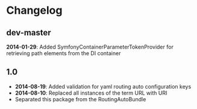 Changelog
=========

dev-master
----------

**2014-01-29**: Added SymfonyContainerParameterTokenProvider for retrieving
                path elements from the DI container

1.0
---

* **2014-08-19**: Added validation for yaml routing auto configuration keys
* **2014-08-10**: Replaced all instances of the term URL with URI
* Separated this package from the RoutingAutoBundle
